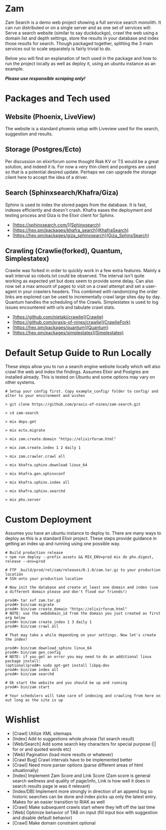 # Zam

Zam Search is a demo web project showing a full service search monolith. It can run distributed or on a single server and as one set of services will: Serve a search website (similar to say duckduckgo), crawl the web using a domain list and depth settings, store the results in your database and index those results for search. Though packaged together, splitting the 3 main services out to scale separately is fairly trivial to do.

Below you will find an explanation of tech used in the package and how to run the project locally as well as deploy it, using an ubuntu instance as an example.

***Please use responsible scraping only!***


# Packages and Tech used

## Website (Phoenix, LiveView)

The website is a standard phoenix setup with Liveview used for the search, suggestion and results.


## Storage (Postgres/Ecto)

Per discussion on elixirforum some thought Riak KV or TS would be a great solution, and indeed it is.  For now a very thin client and postgres are used so that is a potential desired update. Perhaps we can upgrade the storage client here to accept the idea
of a driver.


## Search (Sphinxsearch/Khafra/Giza)

Sphinx is used to index the stored pages from the database. It is fast, indexes efficiently and doesn't crash. Khafra eases the deployment and testing process and Giza is the Elixir client for Sphinx.

* [https://sphinxsearch.com/](Sphinxsearch)
* [https://hex.pm/packages/khafra_search](KhafraSearch)
* [https://hex.pm/packages/giza_sphinxsearch](Giza_SphinxSearch)


## Crawling (Crawlie(forked), Quantum, Simplestatex)

Crawlie was forked in order to quickly work in a few extra features. Mainly a wait interval so robots.txt could be observed. The
interval isn't quite working as expected yet but does seem to provide some delay. Can also now set a max amount of pages to visit on a crawl attempt and set a user-agent in your crawlers headers. This combined with randomizing the order links are explored can be used to incrementally crawl large sites day by day. Quantum handles the scheduling of the Crawls. Simplestatex is used to log issues encountered with urls and tabulate crawl stats.

* [https://github.com/nietaki/crawlie](Crawlie)
* [https://github.com/praxis-of-nines/crawlie](CrawlieFork)
* [https://hex.pm/packages/quantum](Quantum)
* [https://hex.pm/packages/simplestatex](Simplestatex)


# Default Setup Guide to Run Locally

These steps allow you to run a search engine website locally which will also crawl the web and index the findings. Assumes
Elixir and Postgres are installed already.  This is tested on Ubuntu and some options may vary on other systems.

```
# Setup your config first. Copy example_config/ folder to config/ and alter to your environment and wishes

> git clone https://github.com/praxis-of-nines/zam-search.git

> cd zam-search

> mix deps.get

> mix ecto.migrate

> mix zam.create.domain "https://elixirforum.html"

> mix zam.create.index 1 2 daily 1

> mix zam.crawler.crawl all

> mix khafra.sphinx.download linux_64

> mix khafra.gen.sphinxconf

> mix khafra.sphinx.index all

> mix khafra.sphinx.searchd

> mix phx.server
```

# Custom Deployment

Assumes you have an ubuntu instance to deploy to. There are many ways to deploy as this is a standard Elixir project. These steps
provide guidance in getting an index up and running using one possible way.

```
# Build production release
> npm run deploy --prefix assets && MIX_ENV=prod mix do phx.digest, release --env=prod

# FTP _build/prod/rel/zam/releases/0.1.0/zam.tar.gz to your production location
# SSH onto your production location

# Now init the database and create at least one domain and index (use a different domain please and don't flood our friends!)

prod#> tar xvf zam.tar.gz
prod#> bin/zam migrate
prod#> bin/zam create_domain "https://elixirforum.html"
# NOTE: use the webdomain_id from the domain you just created as first arg below
prod#> bin/zam create_index 1 3 daily 1
prod#> bin/zam crawl all

# That may take a while depending on your settings. Now let's create the index!

prod#> bin/zam download_sphinx linux_64
prod#> bin/zam gen_config
# NOTE: if you get an error you may need to do an additional linux package install:
(optional)prod#> sudo apt-get install libpq-dev
prod#> bin/zam index all
prod#> bin/zam searchd

# Ok start the website and you should be up and running
prod#> bin/zam start

# Your schedulers will take care of indexing and crawling from here on out long as the site is up
```

# Wishlist

* [Crawl] Utilize XML sitemaps
* [Index] Add to suggestions whole phrase (1st search result)
* [Web/Search] Add some search key characters for special purpose (|| for or and quoted words etc)
* [Web] Pagination (load more results or whatever)
* [Crawl Bug] Crawl intervals have to be implemented better
* [Crawl] Need more parser options (parse different areas of html situationally)
* [Index] Implement Zam Score and Link Score (Zam score is general search wellness and quality of page/info, Link is how well it does in search results page ie was it relevant)
* [Index/DB] Implement more strongly in direction of an append log so historic searches can be done and index picks up only the latest entry. Makes for an easier transition to RIAK as well
* [Crawl] Make subsequent crawls start where they left off the last time
* [Web] Optimize behavior of TAB on input (fill input box with suggestion and disable default behavior)
* [Crawl] Make domain constraint optional